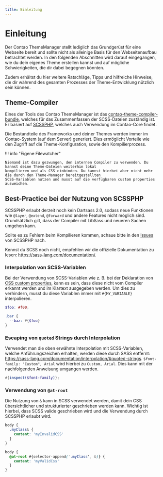 ```yaml
---
title: Einleitung
---
```


# Einleitung

Der Contao ThemeManager stellt lediglich das Grundgerüst für eine Webseite bereit und sollte nicht als alleinige Basis
für den Webseitenaufbau betrachtet werden. In den folgenden Abschnitten wird darauf eingegangen, wie du dein eigenes
Theme erstellen kannst und auf mögliche Schwierigkeiten, die dir dabei begegnen könnten.

Zudem erhältst du hier weitere Ratschläge, Tipps und hilfreiche Hinweise, die dir während des gesamten Prozesses der
Theme-Entwicklung nützlich sein können.

## Theme-Compiler

Eines der Tools des Contao ThemeManager ist
das [contao-theme-compiler-bundle](https://github.com/oveleon/contao-theme-compiler-bundle), welches für das
Zusammenfassen der SCSS-Dateien zuständig ist. Er basiert auf [SCSSPHP](https://github.com/scssphp/scssphp), welches
auch Verwendung im Contao-Core findet.

Die Bestandteile des Frameworks und deiner Themes werden immer im Contao-System (auf dem Server) generiert. Dies
ermöglicht Vorteile wie den Zugriff auf die Theme-Konfiguration, sowie den Kompilierprozess.

!!! info "Eigene Filewatcher"

    Niemand ist dazu gezwungen, den internen Compiler zu verwenden. Du kannst deine Theme-Dateien weiterhin lokal
    kompilieren und als CSS einbinden. Du kannst hierbei aber nicht mehr die durch den Theme-Manager bereitgestellten
    SCSS-Variablen nutzen und musst auf die verfügbaren custom properties ausweichen.

## Best-Practice bei der Nutzung von SCSSPHP

SCSSPHP erlaubt derzeit noch kein Dartsass 2.0, sodass neue Funktionen wie `@layer`, `@extend`, `@forward` und andere
Features nicht möglich sind. Grundsätzlich gilt, dass der Compiler mit LibSass und neueren Sachen umgehen kann.

Sollte es zu Fehlern beim Kompilieren kommen, schaue bitte in den [Issues](https://github.com/scssphp/scssphp/issues)
von SCSSPHP nach.

Kennst du SCSS noch nicht, empfehlen wir die offizielle Dokumentation zu lesen: https://sass-lang.com/documentation/.

### Interpolation von SCSS-Variablen

Bei der Verwendung von SCSS-Variablen wie z. B. bei der Deklaration von
[CSS custom properties](https://developer.mozilla.org/en-US/docs/Web/CSS/Using_CSS_custom_properties), 
kann es sein, dass diese nicht vom Compiler erkannt werden und im Klartext ausgegeben werden.
Um dies zu verhindern, musst du diese Variablen immer mit `#{MY_VARIABLE}` interpolieren.

```scss
$foo: #f00;

.bar {
  --baz: #{$foo}
}
```

### Escaping von `quoted` Strings durch Interpolation

Verwendet man die oben erwähnte Interpolation mit SCSS-Variablen, welche Anführungszeichen erhalten, werden diese durch
SASS entfernt: https://sass-lang.com/documentation/interpolation/#quoted-strings. `$font-family: "Custom", Arial` wird
hierbei zu `Custom, Arial`. Dies kann mit der nachfolgenden Anweisung umgangen werden.
```scss
#{inspect($font-family)};
```

### Verwendung von `@at-root`

Die Nutzung von `&` kann in SCSS verwendet werden, damit dein CSS übersichtlicher und strukturierter geschrieben werden
kann. Wichtig ist hierbei, dass SCSS valide geschrieben wird und die Verwendung durch SCSSPHP erlaubt wird.

```scss title="Falsche Verwendung"
body {
  .myClass& {
    content: 'myInvalidCSS'
  }
}
```
```scss title="Valide Verwendung von @at-root"
body {
  @at-root #{selector-append('.myClass', &)} {
    content: 'myValidCss'
  }
}
```
